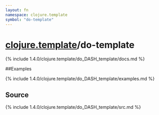```yaml
---
layout: fn
namespace: clojure.template
symbol: "do-template"
---
```


# [clojure.template](../)/do-template

{% include 1.4.0/clojure.template/do_DASH_template/docs.md %}

##Examples

{% include 1.4.0/clojure.template/do_DASH_template/examples.md %}
## Source
{% include 1.4.0/clojure.template/do_DASH_template/src.md %}

